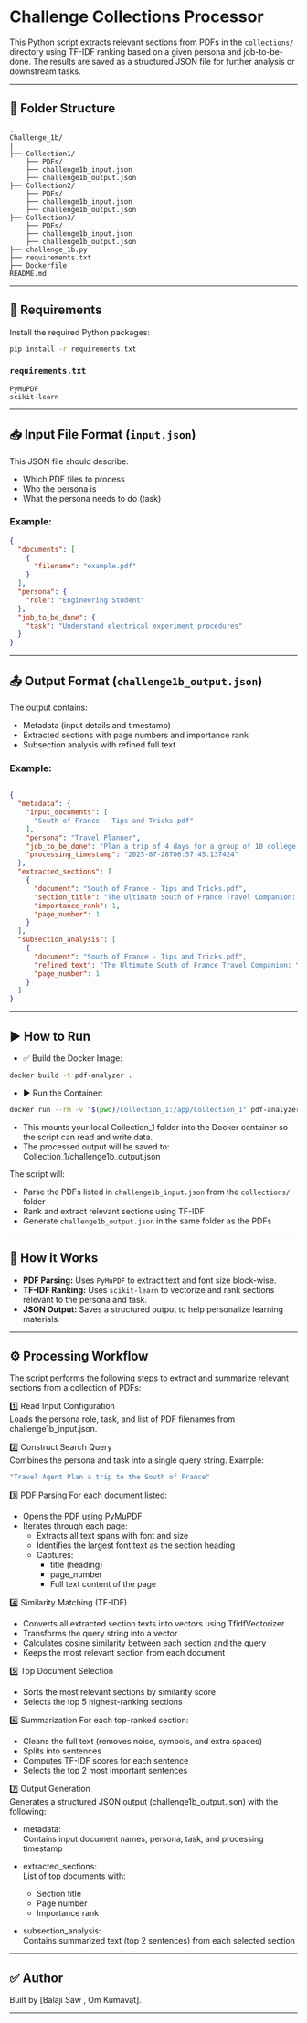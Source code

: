 # Challenge Collections Processor

This Python script extracts relevant sections from PDFs in the `collections/` directory using TF-IDF ranking based on a given persona and job-to-be-done. The results are saved as a structured JSON file for further analysis or downstream tasks.

---

## 📂 Folder Structure

```
.
Challenge_1b/
|
├── Collection1/
    ├── PDFs/
    ├── challenge1b_input.json
    ├── challenge1b_output.json
├── Collection2/
    ├── PDFs/
    ├── challenge1b_input.json
    ├── challenge1b_output.json
├── Collection3/
    ├── PDFs/
    ├── challenge1b_input.json
    ├── challenge1b_output.json
├── challenge_1b.py
├── requirements.txt
├── Dockerfile
README.md
```

---

## 🔧 Requirements

Install the required Python packages:

```bash
pip install -r requirements.txt
```

### `requirements.txt`

```
PyMuPDF
scikit-learn
```

---

## 📥 Input File Format (`input.json`)

This JSON file should describe:
- Which PDF files to process
- Who the persona is
- What the persona needs to do (task)

### Example:

```json
{
  "documents": [
    {
      "filename": "example.pdf"
    }
  ],
  "persona": {
    "role": "Engineering Student"
  },
  "job_to_be_done": {
    "task": "Understand electrical experiment procedures"
  }
}
```

---

## 📤 Output Format (`challenge1b_output.json`)

The output contains:
- Metadata (input details and timestamp)
- Extracted sections with page numbers and importance rank
- Subsection analysis with refined full text

### Example:

```json

{
  "metadata": {
    "input_documents": [
      "South of France - Tips and Tricks.pdf"
    ],
    "persona": "Travel Planner",
    "job_to_be_done": "Plan a trip of 4 days for a group of 10 college friends.",
    "processing_timestamp": "2025-07-28T06:57:45.137424"
  },
  "extracted_sections": [
    {
      "document": "South of France - Tips and Tricks.pdf",
      "section_title": "The Ultimate South of France Travel Companion: Your Comprehensive Guide to Packing,",
      "importance_rank": 1,
      "page_number": 1
    }
  ],
  "subsection_analysis": [
    {
      "document": "South of France - Tips and Tricks.pdf",
      "refined_text": "The Ultimate South of France Travel Companion: Your Comprehensive Guide to Packing, Planning, and Exploring Introduction Planning a trip to the South of France requires thoughtful preparation to ensure a comfortable and enjoyable experience. This guide covers everything from packing essentials to travel tips, catering to all seasons and various activities.",
      "page_number": 1
    }
  ]
}
```

---


## ▶️ How to Run

- ✅ Build the Docker Image: 
```bash
docker build -t pdf-analyzer .
```
- ▶️ Run the Container:
```bash
docker run --rm -v "$(pwd)/Collection_1:/app/Collection_1" pdf-analyzer
```
- This mounts your local Collection_1 folder into the Docker container so the script can read and write data.
- The processed output will be saved to: Collection_1/challenge1b_output.json

The script will:
- Parse the PDFs listed in `challenge1b_input.json` from the `collections/` folder
- Rank and extract relevant sections using TF-IDF
- Generate `challenge1b_output.json` in the same folder as the PDFs

---

## 🧠 How it Works

- **PDF Parsing:** Uses `PyMuPDF` to extract text and font size block-wise.
- **TF-IDF Ranking:** Uses `scikit-learn` to vectorize and rank sections relevant to the persona and task.
- **JSON Output:** Saves a structured output to help personalize learning materials.

---

## ⚙️ Processing Workflow
The script performs the following steps to extract and summarize relevant sections from a collection of PDFs:

1️⃣ Read Input Configuration  
        Loads the persona role, task, and list of PDF filenames from challenge1b_input.json.

2️⃣ Construct Search Query  
  Combines the persona and task into a single query string.
Example:
```bash
"Travel Agent Plan a trip to the South of France"
```

3️⃣ PDF Parsing
For each document listed:

- Opens the PDF using PyMuPDF
- Iterates through each page:
  - Extracts all text spans with font and size
  - Identifies the largest font text as the section heading
  - Captures:
      - title (heading)
      - page_number
      - Full text content of the page

4️⃣ Similarity Matching (TF-IDF)

- Converts all extracted section texts into vectors using TfidfVectorizer
- Transforms the query string into a vector
- Calculates cosine similarity between each section and the query
- Keeps the most relevant section from each document

5️⃣ Top Document Selection

- Sorts the most relevant sections by similarity score
- Selects the top 5 highest-ranking sections

6️⃣ Summarization
For each top-ranked section:

- Cleans the full text (removes noise, symbols, and extra spaces)
- Splits into sentences
- Computes TF-IDF scores for each sentence
- Selects the top 2 most important sentences

7️⃣ Output Generation  
Generates a structured JSON output (challenge1b_output.json) with the following:

- metadata:  
  Contains input document names, persona, task, and processing timestamp

- extracted_sections:  
  List of top documents with:  

  - Section title
  - Page number
  - Importance rank

- subsection_analysis:  
  Contains summarized text (top 2 sentences) from each selected section

---

## ✅ Author

Built by [Balaji Saw , Om Kumavat].

---
